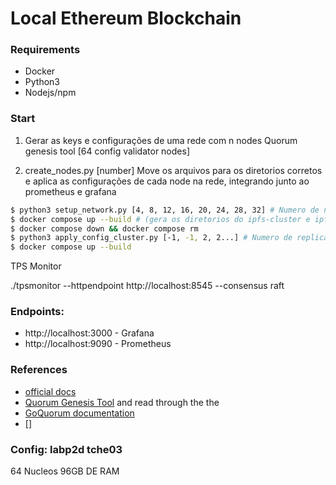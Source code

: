 # Local Ethereum Blockchain

### Requirements

- Docker
- Python3
- Nodejs/npm


### Start


1. Gerar as keys e configurações de uma rede com n nodes
    Quorum genesis tool [64 config validator nodes]

2. create_nodes.py [number]
    Move os arquivos para os diretorios corretos e aplica as configurações de cada node na rede, integrando junto ao prometheus e grafana

```bash
$ python3 setup_network.py [4, 8, 12, 16, 20, 24, 28, 32] # Numero de nodes na rede (por padrão é 4 validadores blockchain e 4 ipfs/ipfs-cluster
$ docker compose up --build # (gera os diretorios do ipfs-cluster e ipfs e as config. padrão)
$ docker compose down && docker compose rm
$ python3 apply_config_cluster.py [-1, -1, 2, 2...] # Numero de replicações min,max respectivamente (por padrão é -1, -1, ou seja todos com todos)
$ docker compose up --build
```

TPS Monitor

./tpsmonitor --httpendpoint http://localhost:8545 --consensus raft

### Endpoints:

- http://localhost:3000 - Grafana
- http://localhost:9090 - Prometheus

### References

- [official docs](https://consensys.net/docs/goquorum/en/latest/tutorials/quorum-dev-quickstart/)
- [Quorum Genesis Tool](https://www.npmjs.com/package/quorum-genesis-tool) and read through the the
- [GoQuorum documentation](https://consensys.net/docs/goquorum/en/latest/deploy/install/)
- []

### Config: labp2d tche03

64 Nucleos
96GB DE RAM

